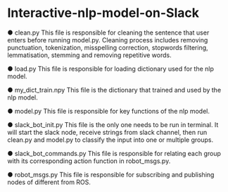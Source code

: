 # Interactive-nlp-model-on-Slack
● clean.py
  This file is responsible for cleaning the sentence that user enters before running model.py. Cleaning process includes removing punctuation, tokenization, misspelling correction, stopwords filtering, lemmatisation, stemming and removing repetitive words.

● load.py
  This file is responsible for loading dictionary used for the nlp model.

● my_dict_train.npy
  This file is the dictionary that trained and used by the nlp model.

● model.py
  This file is responsible for key functions of the nlp model.

● slack_bot_init.py
  This file is the only one needs to be run in terminal. It will start the slack node, receive strings from slack channel, then run clean.py and model.py to classify the input into one or multiple groups.

● slack_bot_commands.py
  This file is responsible for relating each group with its corresponding action function in robot_msgs.py.

● robot_msgs.py
  This file is responsible for subscribing and publishing nodes of different from ROS.
